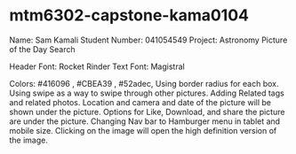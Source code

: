 # mtm6302-capstone-kama0104
Name: Sam Kamali
Student Number: 041054549
Project: Astronomy Picture of the Day Search


Header Font: Rocket Rinder
Text Font: Magistral

Colors: #416096 , #CBEA39 , #52adec, 
Using border radius for each box.
Using swipe as a way to swipe through other pictures.
Adding Related tags and related photos.
Location and camera and date of the picture will be shown under the picture.
Options for Like, Download, and share the picture are under the picture.
Changing Nav bar to Hamburger menu in tablet and mobile size.
Clicking on the image will open the high definition version of the image.
